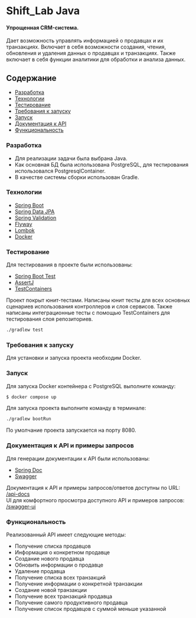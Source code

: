 # Shift_Lab Java
#### Упрощенная CRM-система.

Дает возможность управлять информацией о продавцах и их транзакциях. 
Включает в себя возможности создания, чтения, обновления и удаления данных о продавцах и транзакциях. 
Также включает в себя функции аналитики для обработки и анализа данных.

## Содержание
- [Разработка](#разработка)
- [Технологии](#технологии)
- [Тестирование](#тестирование)
- [Требования к запуску](#требования-к-запуску)
- [Запуск](#запуск)
- [Документация к API](#документация-к-api-и-примеры-запросов)
- [Функциональность](#функциональность)

### Разработка
- Для реализации задачи была выбрана Java. 
- Как основная БД была использована PostgreSQL, для тестирования использовался PostgresqlContainer.
- В качестве системы сборки использован Gradle.

### Технологии
- [Spring Boot](https://spring.io/projects/spring-boot)
- [Spring Data JPA](https://spring.io/projects/spring-data)
- [Spring Validation](https://docs.spring.io/spring-framework/reference/core/validation/beanvalidation.html)
- [Flyway](https://www.red-gate.com/products/flyway/community/)
- [Lombok](https://projectlombok.org/)
- [Docker](https://www.docker.com/)

### Тестирование
Для тестирования в проекте были использованы:

- [Spring Boot Test](https://spring.io/guides/gs/testing-web)
- [AssertJ](https://assertj.github.io/doc/)
- [TestContainers](https://testcontainers.com/)

Проект покрыт юнит-тестами. Написаны юнит тесты для всех основных сценариев использования контроллеров и слоя сервисов.
Также написаны интеграционные тесты с помощью TestContainers для тестирования слоя репозиториев.
```sh
./gradlew test
```

### Требования к запуску
Для установки и запуска проекта необходим Docker.

### Запуск
Для запуска Docker контейнера с PostgreSQL выполните команду:
```sh
$ docker compose up
```
Для запуска проекта выполните команду в терминале:
```sh
./gradlew bootRun
```

По умолчание проекта запускается на порту 8080.

### Документация к API и примеры запросов
Для генерации документации к API были использованы:

- [Spring Doc](https://spring.io/projects/spring-restdocs)
- [Swagger](https://swagger.io/)

Документация к API и примеры запросов/ответов доступны по URL: [/api-docs](localhost:8080/api-docs)  
UI для комфортного просмотра доступного API и примеров запросов: [/swagger-ui](localhost:8080/swagger-ui)

### Функциональность
Реализованный API имеет следующие методы:
- Получение списка продавцов
- Информация о конкретном продавце 
- Создание нового продавца 
- Обновить информации о продавце 
- Удаление продавца
- Получение списка всех транзакций 
- Получение информации о конкретной транзакции
- Создание новой транзакции
- Получение всех транзакций продавца 
- Получение самого продуктивного продавца 
- Получение список продавцов с суммой меньше указанной